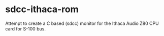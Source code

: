 sdcc-ithaca-rom
================


Attempt to create a C based (sdcc) monitor for the Ithaca Audio Z80 CPU card for S-100 bus.
